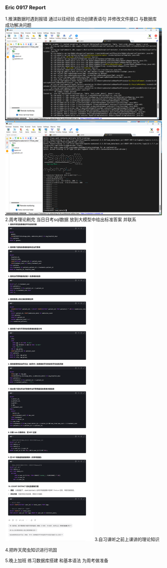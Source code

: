 ### Eric 0917 Report
1.推演数据时遇到报错 通过以往经验 成功创建表语句 并修改文件接口 与数据库 成功解决问题
![img.png](img/img.png)
![img_1.png](img/img_1.png)
2.周考理论刷完 当日日考sql数据 放到大模型中给出标准答案 并联系
![img_2.png](img/img_2.png)
3.自习课听之前上课讲的理论知识

4.把昨天爬虫知识进行巩固

5.晚上加班 练习数据库搭建 和基本语法 为周考做准备
